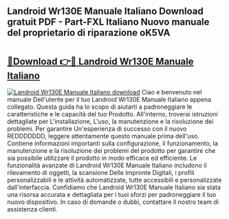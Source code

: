 ## Landroid Wr130E Manuale Italiano Download gratuit PDF - Part-FXL Italiano Nuovo manuale del proprietario di riparazione oK5VA

# <h2><a href="http://dfbmbgu.blite.top/?on=Landroid+Wr130E+Manuale+Italiano">🔗Download 👉🔴 Landroid Wr130E Manuale Italiano</a></h2>

[![Landroid Wr130E Manuale Italiano download](https://i.imgur.com/lujVjoI.png)](http://dfbmbgu.blite.top/?on=Landroid+Wr130E+Manuale+Italiano)
Ciao e benvenuto nel manuale Dell'utente per il tuo Landroid Wr130E Manuale Italiano appena collegato. Questa guida ha lo scopo di aiutarti a padroneggiare le caratteristiche e le capacità del tuo Prodotto. All'interno, troverai istruzioni dettagliate per L'installazione, L'uso, la manutenzione e la risoluzione dei problemi. Per garantire Un'esperienza di successo con il nuovo REDDDDDDD, leggere attentamente questo manuale prima dell'uso. Contiene informazioni importanti sulla configurazione, il funzionamento, la manutenzione e la risoluzione dei problemi del prodotto per garantire che sia possibile utilizzare il prodotto in modo efficace ed efficiente. Le funzionalità avanzate di Landroid Wr130E Manuale Italiano includono il rilevamento di oggetti, la scansione Delle Impronte Digitali, i profili personalizzabili e le attività automatizzate, tutte accessibili e personalizzate dall'interfaccia. Confidiamo che Landroid Wr130E Manuale Italiano sia stata una risorsa accurata e dettagliata per i tuoi sforzi per padroneggiare il tuo nuovo dispositivo. In caso di domande o dubbi, contattare il nostro team di assistenza clienti.
